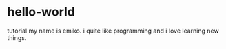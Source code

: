 # hello-world
tutorial 
my name is emiko. i quite like programming and i love learning new things. 
